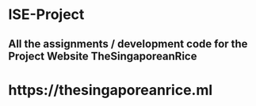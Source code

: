 # ISE-Project

<h2> All the assignments / development code for the Project Website TheSingaporeanRice </h2>
<h1> https://thesingaporeanrice.ml </h1>
